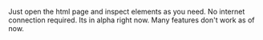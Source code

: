 Just open the html page and inspect elements as you need. No internet connection required.
Its in alpha right now. Many features don't work as of now.
